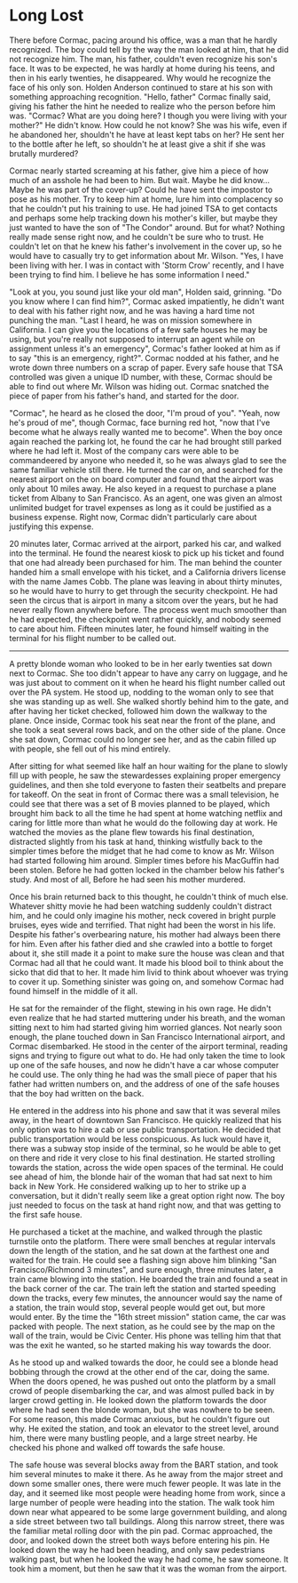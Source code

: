 # Long Lost

There before Cormac, pacing around his office, was a man that he hardly recognized. The boy could tell by the way the man looked at him, that he did not recognize him. The man, his father, couldn't even recognize his son's face. It was to be expected, he was hardly at home during his teens, and then in his early twenties, he disappeared. Why would he recognize the face of his only son. Holden Anderson continued to stare at his son with something approaching recognition. "Hello, father" Cormac finally said, giving his father the hint he needed to realize who the person before him was. "Cormac? What are you doing here? I though you were living with your mother?" He didn't know. How could he not know? She was his wife, even if he abandoned her, shouldn't he have at least kept tabs on her? He sent her to the bottle after he left, so shouldn't he at least give a shit if she was brutally murdered?

Cormac nearly started screaming at his father, give him a piece of how much of an asshole he had been to him. But wait. Maybe he did know... Maybe he was part of the cover-up? Could he have sent the impostor to pose as his mother. Try to keep him at home, lure him into complacency so that he couldn't put his training to use. He had joined TSA to get contacts and perhaps some help tracking down his mother's killer, but maybe they just wanted to have the son of "The Condor" around. But for what? Nothing really made sense right now, and he couldn't be sure who to trust. He couldn't let on that he knew his father's involvement in the cover up, so he would have to casually try to get information about Mr. Wilson. "Yes, I have been living with her. I was in contact with 'Storm Crow' recently, and I have been trying to find him. I believe he has some information I need."

"Look at you, you sound just like your old man", Holden said, grinning. "Do you know where I can find him?", Cormac asked impatiently, he didn't want to deal with his father right now, and he was having a hard time not punching the man. "Last I heard, he was on mission somewhere in California. I can give you the locations of a few safe houses he may be using, but you're really not supposed to interrupt an agent while on assignment unless it's an emergency", Cormac's father looked at him as if to say "this is an emergency, right?". Cormac nodded at his father, and he wrote down three numbers on a scrap of paper. Every safe house that TSA controlled was given a unique ID number, with these, Cormac should be able to find out where Mr. Wilson was hiding out. Cormac snatched the piece of paper from his father's hand, and started for the door.

"Cormac", he heard as he closed the door, "I'm proud of you". "Yeah, now he's proud of me", though Cormac, face burning red hot, "now that I've become what he always really wanted me to become". When the boy once again reached the parking lot, he found the car he had brought still parked where he had left it. Most of the company cars were able to be commandeered by anyone who needed it, so he was always glad to see the same familiar vehicle still there. He turned the car on, and searched for the nearest airport on the on board computer and found that the airport was only about 10 miles away. He also keyed in a request to purchase a plane ticket from Albany to San Francisco. As an agent, one was given an almost unlimited budget for travel expenses as long as it could be justified as a business expense. Right now, Cormac didn't particularly care about justifying this expense.

20 minutes later, Cormac arrived at the airport, parked his car, and walked into the terminal. He found the nearest kiosk to pick up his ticket and found that one had already been purchased for him. The man behind the counter handed him a small envelope with his ticket, and a California drivers license with the name James Cobb. The plane was leaving in about thirty minutes, so he would have to hurry to get through the security checkpoint. He had seen the circus that is airport in many a sitcom over the years, but he had never really flown anywhere before. The process went much smoother than he had expected, the checkpoint went rather quickly, and nobody seemed to care about him. Fifteen minutes later, he found himself waiting in the terminal for his flight number to be called out.

* * *

A pretty blonde woman who looked to be in her early twenties sat down next to Cormac. She too didn't appear to have any carry on luggage, and he was just about to comment on it when he heard his flight number called out over the PA system. He stood up, nodding to the woman only to see that she was standing up as well. She walked shortly behind him to the gate, and after having her ticket checked, followed him down the walkway to the plane. Once inside, Cormac took his seat near the front of the plane, and she took a seat several rows back, and on the other side of the plane. Once she sat down, Cormac could no longer see her, and as the cabin filled up with people, she fell out of his mind entirely.

After sitting for what seemed like half an hour waiting for the plane to slowly fill up with people, he saw the stewardesses explaining proper emergency guidelines, and then she told everyone to fasten their seatbelts and prepare for takeoff. On the seat in front of Cormac there was a small television, he could see that there was a set of B movies planned to be played, which brought him back to all the time he had spent at home watching netflix and caring for little more than what he would do the following day at work. He watched the movies as the plane flew towards his final destination, distracted slightly from his task at hand, thinking wistfully back to the simpler times before the midget that he had come to know as Mr. Wilson had started following him around. Simpler times before his MacGuffin had been stolen. Before he had gotten locked in the chamber below his father's study. And most of all, Before he had seen his mother murdered.

Once his brain returned back to this thought, he couldn't think of much else. Whatever shitty movie he had been watching suddenly couldn't distract him, and he could only imagine his mother, neck covered in bright purple bruises, eyes wide and terrified. That night had been the worst in his life. Despite his father's overbearing nature, his mother had always been there for him. Even after his father died and she crawled into a bottle to forget about it, she still made it a point to make sure the house was clean and that Cormac had all that he could want. It made his blood boil to think about the sicko that did that to her. It made him livid to think about whoever was trying to cover it up. Something sinister was going on, and somehow Cormac had found himself in the middle of it all.

He sat for the remainder of the flight, stewing in his own rage. He didn't even realize that he had started muttering under his breath, and the woman sitting next to him had started giving him worried glances. Not nearly soon enough, the plane touched down in San Francisco International airport, and Cormac disembarked. He stood in the center of the airport terminal, reading signs and trying to figure out what to do. He had only taken the time to look up one of the safe houses, and now he didn't have a car whose computer he could use. The only thing he had was the small piece of paper that his father had written numbers on, and the address of one of the safe houses that the boy had written on the back.

He entered in the address into his phone and saw that it was several miles away, in the heart of downtown San Francisco. He quickly realized that his only option was to hire a cab or use public transportation. He decided that public transportation would be less conspicuous. As luck would have it, there was a subway stop inside of the terminal, so he would be able to get on there and ride it very close to his final destination. He started strolling towards the station, across the wide open spaces of the terminal. He could see ahead of him, the blonde hair of the woman that had sat next to him back in New York. He considered walking up to her to strike up a conversation, but it didn't really seem like a great option right now. The boy just needed to focus on the task at hand right now, and that was getting to the first safe house.

He purchased a ticket at the machine, and walked through the plastic turnstile onto the platform. There were small benches at regular intervals down the length of the station, and he sat down at the farthest one and waited for the train. He could see a flashing sign above him blinking "San Francisco/Richmond 3 minutes", and sure enough, three minutes later, a train came blowing into the station. He boarded the train and found a seat in the back corner of the car. The train left the station and started speeding down the tracks, every few minutes, the announcer would say the name of a station, the train would stop, several people would get out, but more would enter. By the time the "16th street mission" station came, the car was packed with people. The next station, as he could see by the map on the wall of the train, would be Civic Center. His phone was telling him that that was the exit he wanted, so he started making his way towards the door.

As he stood up and walked towards the door, he could see a blonde head bobbing through the crowd at the other end of the car, doing the same. When the doors opened, he was pushed out onto the platform by a small crowd of people disembarking the car, and was almost pulled back in by larger crowd getting in. He looked down the platform towards the door where he had seen the blonde woman, but she was nowhere to be seen. For some reason, this made Cormac anxious, but he couldn't figure out why. He exited the station, and took an elevator to the street level, around him, there were many bustling people, and a large street nearby. He checked his phone and walked off towards the safe house.

The safe house was several blocks away from the BART station, and took him several minutes to make it there. As he away from the major street and down some smaller ones, there were much fewer people. It was late in the day, and it seemed like most people were heading home from work, since a large number of people were heading into the station. The walk took him down near what appeared to be some large government building, and along a side street between two tall buildings. Along this narrow street, there was the familiar metal rolling door with the pin pad. Cormac approached, the door, and looked down the street both ways before entering his pin. He looked down the way he had been heading, and only saw pedestrians walking past, but when he looked the way he had come, he saw someone. It took him a moment, but then he saw that it was the woman from the airport.
